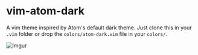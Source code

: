 vim-atom-dark
=============

A vim theme inspired by Atom's default dark theme. Just clone this in your
`.vim` folder or drop the `colors/atom-dark.vim` file in your `colors/`.

![Imgur](http://i.imgur.com/xw0OZHB.png)
